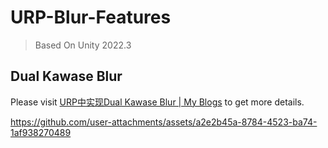 # URP-Blur-Features

> Based On Unity 2022.3

## Dual Kawase Blur
Please visit [URP中实现Dual Kawase Blur | My Blogs](https://loveforyou.tech/posts/urp-dual-kawase-blur/) to get more details.


https://github.com/user-attachments/assets/a2e2b45a-8784-4523-ba74-1af938270489

